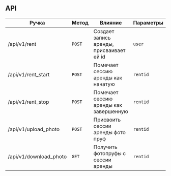 
## API

| Ручка | Метод | Влияние |Параметры|
|-------|-------|---------|---------|
|/api/v1/rent|`POST`|Создает запись аренды, присваивает ей id|`user`|
|/api/v1/rent_start|`POST`|Помечает сессию аренды как начатую|`rentid`|
|/api/v1/rent_stop|`POST`|Помечает сессию аренды как завершенную|`rentid`|
|/api/v1/upload_photo|`POST`|Присвоить сессии аренды фото пруф|`rentid`|
|/api/v1/download_photo|`GET`|Получить фотопруфы с сессии аренды|`rentid`|

